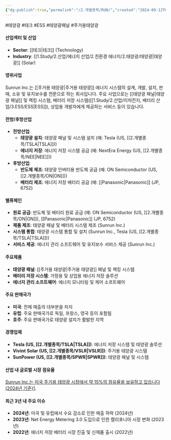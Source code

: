 ```yaml
---
{"dg-publish":true,"permalink":"/2.개별종목/RUN/","created":"2024-09-12T09:19:17.684+09:00","updated":"2025-07-29T21:37:05.143+09:00"}
---
```


#태양광 #테크 #ESS #태양광패널 #주거용태양광 


#### 산업섹터 및 산업

- **Sector**: [[테크\|테크]] (Technology)
- **Industry**: [[1.Study/2.산업/에너지 산업/2.친환경 에너지/2.태양광/태양광\|태양광]] (Solar)

#### 영위사업

Sunrun Inc.는 [[주거용 태양광\|주거용 태양광]] 에너지 시스템의 설계, 개발, 설치, 판매, 소유 및 유지보수를 전문으로 하는 회사입니다. 주요 사업으로는 [[태양광 패널\|태양광 패널]] 및 랙킹 시스템, 배터리 저장 시스템([[1.Study/2.산업/이차전지, 배터리 산업/3.ESS/ESS\|ESS]]), 상업용 개발자에게 제공하는 서비스 등이 있습니다.

#### 전방/후방산업

- **전방산업**:
    - **태양광 설치**: 태양광 패널 및 시스템 설치 (예: Tesla (US, [[2.개별종목/TSLA\|TSLA]]))
    - **에너지 저장**: 에너지 저장 시스템 공급 (예: NextEra Energy (US, [[2.개별종목/NEE\|NEE]]))
- **후방산업**:
    - **반도체 제조**: 태양광 인버터용 반도체 공급 (예: ON Semiconductor (US, [[2.개별종목/ON\|ON]]))
    - **배터리 제조**: 에너지 저장 배터리 공급 (예: [[Panasonic\|Panasonic]] (JP, 6752)

#### 밸류체인

- **원료 공급**: 반도체 및 배터리 원료 공급 (예: ON Semiconductor (US, [[2.개별종목/ON\|ON]]), [[Panasonic\|Panasonic]] (JP, 6752)
- **제품 제조**: 태양광 패널 및 배터리 시스템 제조 (Sunrun Inc.)
- **시스템 통합**: 태양광 시스템 통합 및 설치 (Sunrun Inc., Tesla (US, [[2.개별종목/TSLA\|TSLA]]))
- **서비스 제공**: 에너지 관리 소프트웨어 및 유지보수 서비스 제공 (Sunrun Inc.)

#### 주요제품

- **태양광 패널**: [[주거용 태양광\|주거용 태양광]] 패널 및 랙킹 시스템
- **배터리 저장 시스템**: 가정용 및 상업용 에너지 저장 솔루션
- **에너지 관리 소프트웨어**: 에너지 모니터링 및 제어 소프트웨어

#### 주요 판매국가

- **미국**: 전체 매출의 대부분을 차지
- **유럽**: 주요 판매국가로 독일, 프랑스, 영국 등이 포함됨
- **호주**: 주요 판매국가로 태양광 설치가 활발한 지역

#### 경쟁업체

- **Tesla (US, [[2.개별종목/TSLA\|TSLA]])**: 에너지 저장 시스템 및 태양광 솔루션
- **Vivint Solar (US, [[2.개별종목/VSLR\|VSLR]])**: 주거용 태양광 시스템
- **SunPower (US, [[2.개별종목/SPWR\|SPWR]])**: 태양광 패널 및 시스템

#### 산업 내 글로벌 시장 점유율

[Sunrun Inc.는 미국 주거용 태양광 시장에서 약 15%의 점유율을 보유하고 있습니다 (2024년 기준)](https://finance.yahoo.com/quote/RUN/)[1](https://finance.yahoo.com/quote/RUN/).

#### 최근 3년 내 주요 이슈

- **2024년**: 미국 및 유럽에서 수요 감소로 인한 매출 하락 (2024년)
- **2023년**: Net Energy Metering 3.0 도입으로 인한 캘리포니아 시장 변화 (2023년)
- **2022년**: 에너지 저장 배터리 시장 진출 및 신제품 출시 (2022년)